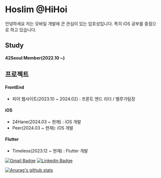 
<!--
**HiHoi/HiHoi** is a ✨ _special_ ✨ repository because its `README.md` (this file) appears on your GitHub profile.

Here are some ideas to get you started:

- 🔭 I’m currently working on ...
- 🌱 I’m currently learning ...
- 👯 I’m looking to collaborate on ...
- 🤔 I’m looking for help with ...
- 💬 Ask me about ...
- 📫 How to reach me: ...
- 😄 Pronouns: ...
- ⚡ Fun fact: ...
-->

# Hoslim @HiHoi

안녕하세요 저는 모바일 개발에 큰 관심이 있는 임호성입니다.
특히 iOS 공부를 중점으로 하고 있습니다.

## Study

#### 42Seoul Member(2022.10 ~)

## 프로젝트

#### FrontEnd

- 피어 웹사이트(2023.10 ~ 2024.02) : 프론트 엔드 리더 / 벨루가팀장

#### iOS

- 24Hane(2024.03 ~ 현재) : iOS 개발
- Peer(2024.03 ~ 현재): iOS 개발

#### Flutter

- Timeless(2023.12 ~ 현재) : Flutter 개발



[![Gmail Badge](https://img.shields.io/badge/Gmail-d14836?style=flat-square&logo=Gmail&logoColor=white&link=mailto:ghtjd5087@gmail.com)](mailto:ghtjd5087@gmail.com)
[![Linkedin Badge](https://img.shields.io/badge/-LinkedIn-blue?style=flat-square&logo=Linkedin&logoColor=white&link=www.linkedin.com/in/hoslim/)](https://www.linkedin.com/in/hoslim/)

[![Anurag's github stats](https://github-readme-stats.vercel.app/api?username=HiHoi)](https://github.com/anuraghazra/github-readme-stats)
